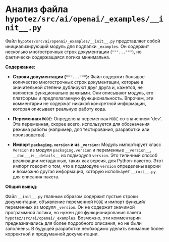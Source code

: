 # Анализ файла `hypotez/src/ai/openai/_examples/__init__.py`

Файл `hypotez/src/ai/openai/_examples/__init__.py` представляет собой инициализирующий модуль для подпапки `_examples`.  Он содержит несколько многострочных строк документации (`"""..."""`), но фактически содержащаяся логика минимальна.

**Содержание:**

* **Строки документации (`"""..."""`):** Файл содержит большое количество многострочных строк документации, которые в значительной степени дублируют друг друга и, кажется, не являются функционально важными.  Они описывают модуль, его платформы и предполагаемую функциональность.  Впрочем, эти комментарии не содержат никакой конкретной информации, которая описывает реальную работу кода.

* **Переменная `MODE`:** Определена переменная `MODE` со значением 'dev'.  Эта переменная, скорее всего, используется для обозначения режима работы (например, для тестирования, разработки или производства).

* **Импорт `packaging.version` и из `_version`:** Модуль импортирует класс `Version` из модуля `packaging.version` и переменные `__version__`, `__doc__`, и `__details__` из подмодуля `version`.  Это типичный способ реализации метаданных, таких как версия, для Python-пакетов.  Этот импорт говорит о том, что в подмодуле `version` определены версии и возможно другая информация, которую использует  `__init__.py` для описания пакета.

**Общий вывод:**

Файл `__init__.py` главным образом содержит пустые строки документации, объявление переменной `MODE` и импорт функций/переменных из модуля `_version`.  Он не содержит значимой программной логики, но нужен для функционирования пакета `hypotez/src/ai/openai/_examples`.  Возможно, эти комментарии предназначались для более подробного описания, но не были заполнены.  В будущей разработке необходимо уделить внимание более корректной и продуманной документации.
